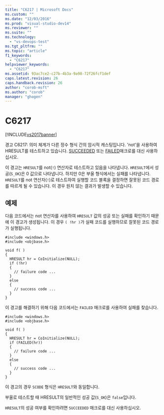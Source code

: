 ```yaml
---
title: "C6217 | Microsoft Docs"
ms.custom: ""
ms.date: "12/03/2016"
ms.prod: "visual-studio-dev14"
ms.reviewer: ""
ms.suite: ""
ms.technology: 
  - "vs-devops-test"
ms.tgt_pltfrm: ""
ms.topic: "article"
f1_keywords: 
  - "C6217"
helpviewer_keywords: 
  - "C6217"
ms.assetid: 93ac7ce2-c27b-4b3a-9a98-72f26fcf1def
caps.latest.revision: 26
caps.handback.revision: 26
author: "corob-msft"
ms.author: "corob"
manager: "ghogen"
---
```

# C6217
[!INCLUDE[vs2017banner](../code-quality/includes/vs2017banner.md)]

경고 C6217: 의미 체계가 다른 정수 형식 간의 암시적 캐스팅입니다. 'not'을 사용하여 HRESULT를 테스트하고 있습니다.  [SUCCEEDED](http://go.microsoft.com/fwlink/?LinkId=92738) 또는 [FAILED](ms-help://MS.VSCC.2003/MS.MSDNQTR.2003FEB.1033/com/htm/error_899v.htm)매크로를 대신 사용하십시오.  
  
 이 경고는 `HRESULT`를 not\(`!`\) 연산자로 테스트하고 있음을 나타냅니다.  `HRESULT`에서 성공\(`S_OK`\)은 0 값으로 나타냅니다.  하지만 0은 부울 형식에서는 실패를 나타냅니다.  `HRESULT`를 not 연산자\(`!`\)로 테스트하여 실행할 코드 블록을 결정하면 잘못된 코드 경로를 따르게 될 수 있습니다.  이 경우 원치 않는 결과가 발생할 수 있습니다.  
  
## 예제  
 다음 코드에서는 not 연산자를 사용하여 `HRESULT` 값의 성공 또는 실패를 확인하기 때문에 이 경고가 생성됩니다.  이 경우 `( !hr )`가 실패 코드를 실행하므로 잘못된 코드 경로가 실행됩니다.  
  
```  
#include <windows.h>  
#include <objbase.h>  
  
void f( )  
{  
  HRESULT hr = CoInitialize(NULL);   
  if (!hr)  
  {  
    // failure code ...  
  }  
  else  
  {  
    // success code ...  
  }  
}  
```  
  
 이 경고를 해결하기 위해 다음 코드에서는 `FAILED`  매크로를 사용하여 실패를 찾습니다.  
  
```  
#include <windows.h>  
#include <objbase.h>  
  
void f( )  
{  
  HRESULT hr = CoInitialize(NULL);    
  if (FAILED(hr))  
  {  
    // failure code ...  
  }  
  else  
  {  
    // success code ...  
  }  
}  
```  
  
 이 경고의 경우 `SCODE` 형식은 `HRESULT`와 동일합니다.  
  
 부울로 테스트할 때 HRESULT의 일반적인 성공 값\(`S_OK`\)은 `false`입니다.  
  
 `HRESULT`의 성공 여부를 확인하려면 `SUCCEEDED` 매크로를 대신 사용하십시오.